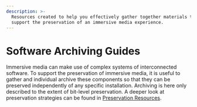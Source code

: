 ```yaml
---
description: >-
  Resources created to help you effectively gather together materials that will
  support the preservation of an immersive media experience.
---
```


# Software Archiving Guides

Immersive media can make use of complex systems of interconnected software. To support the preservation of immersive media, it is useful to gather and individual archive these components so that they can be preserved independently of any specific installation. Archiving is here only described to the extent of bit-level preservation. A deeper look at preservation strategies can be found in [Preservation Resources](broken-reference).&#x20;
